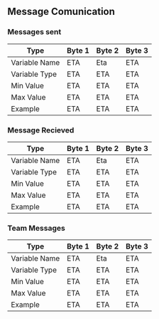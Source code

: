 ## Message Comunication



### Messages sent

Type          | Byte 1        | Byte 2        | Byte 3         
--------------|---------------|---------------|---------------
Variable Name | ETA           | Eta           | ETA
Variable Type | ETA           | ETA           | ETA           
Min Value     | ETA           | ETA           | ETA            
Max Value     | ETA           | ETA           | ETA            
Example       | ETA           | ETA           | ETA            


### Message Recieved

Type          | Byte 1        | Byte 2        | Byte 3         
--------------|---------------|---------------|---------------
Variable Name | ETA           | Eta           | ETA
Variable Type | ETA           | ETA           | ETA           
Min Value     | ETA           | ETA           | ETA            
Max Value     | ETA           | ETA           | ETA            
Example       | ETA           | ETA           | ETA            


### Team Messages 

Type          | Byte 1        | Byte 2        | Byte 3         
--------------|---------------|---------------|---------------
Variable Name | ETA           | Eta           | ETA
Variable Type | ETA           | ETA           | ETA           
Min Value     | ETA           | ETA           | ETA            
Max Value     | ETA           | ETA           | ETA            
Example       | ETA           | ETA           | ETA            
